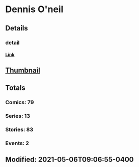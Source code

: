 # Dennis  O'neil 
## Details
### detail
#### [Link](http://marvel.com/comics/creators/13092/dennis_oneil?utm_campaign=apiRef&utm_source=225578a89fc76f3d20fbffda5d17a88d)
## [Thumbnail](http://i.annihil.us/u/prod/marvel/i/mg/b/40/image_not_available.jpg)
## Totals
### Comics: 79
### Series: 13
### Stories: 83
### Events: 2
## Modified: 2021-05-06T09:06:55-0400